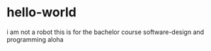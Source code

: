 # hello-world
i am not a robot
this is for the bachelor course software-design and programming 
aloha
